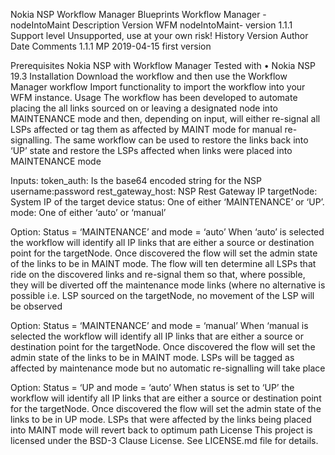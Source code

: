  
Nokia NSP Workflow Manager Blueprints
Workflow Manager - nodeIntoMaint
Description
Version
WFM nodeIntoMaint- version 1.1.1
Support level
Unsupported, use at your own risk!
History
Version	Author	Date	Comments
1.1.1	MP	2019-04-15	first version
			
			
Prerequisites
Nokia NSP with Workflow Manager
Tested with
•	Nokia NSP 19.3
Installation
Download the workflow and then use the Workflow Manager workflow Import functionality to import the workflow into your WFM instance.
Usage
The workflow has been developed to automate placing the all links sourced on or leaving a designated node into MAINTENANCE mode and then, depending on input, will either re-signal all LSPs affected or tag them as affected by MAINT mode for manual re-signalling.
The same workflow can be used to restore the links back into ‘UP’ state and restore the LSPs affected when links were placed into MAINTENANCE mode

Inputs:
token_auth: Is the base64 encoded string for the NSP username:password
rest_gateway_host: NSP Rest Gateway IP
targetNode: System IP of the target device
status: One of either ‘MAINTENANCE’ or ‘UP’. 
mode: One of either ‘auto’ or ‘manual’

Option: Status = ‘MAINTENANCE’ and mode = ‘auto’
When ‘auto’ is selected the workflow will identify all IP links that are either a source or destination point for the targetNode. Once discovered the flow will set the admin state of the links to be in MAINT mode.
The flow will ten determine all LSPs that ride on the discovered links and re-signal them so that, where possible, they will be diverted off the maintenance mode links (where no alternative is possible i.e. LSP sourced on the targetNode, no movement of the LSP will be observed

Option: Status = ‘MAINTENANCE’ and mode = ‘manual’
When ‘manual is selected the workflow will identify all IP links that are either a source or destination point for the targetNode. Once discovered the flow will set the admin state of the links to be in MAINT mode.
LSPs will be tagged as affected by maintenance mode but no automatic re-signalling will take place 

Option: Status = ‘UP and mode = ‘auto’
When status is set to ‘UP’ the workflow will identify all IP links that are either a source or destination point for the targetNode. Once discovered the flow will set the admin state of the links to be in UP mode.
LSPs that were affected by the links being placed into MAINT mode will revert back to optimum path
License
This project is licensed under the BSD-3 Clause License. See LICENSE.md file for details.

